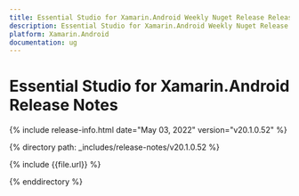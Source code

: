 ```yaml
---
title: Essential Studio for Xamarin.Android Weekly Nuget Release Release Notes  
description: Essential Studio for Xamarin.Android Weekly Nuget Release Release Notes  
platform: Xamarin.Android
documentation: ug
---
```


# Essential Studio for Xamarin.Android  Release Notes  

{% include release-info.html date="May 03, 2022"  version="v20.1.0.52" %} 


{% directory path: _includes/release-notes/v20.1.0.52 %}

{% include {{file.url}} %}

{% enddirectory %}